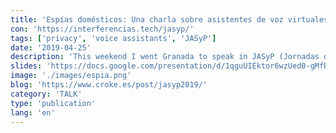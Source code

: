 ```yaml
---
title: 'Espías domésticos: Una charla sobre asistentes de voz virtuales'
con: 'https://interferencias.tech/jasyp/'
tags: ['privacy', 'voice assistants', 'JASyP']
date: '2019-04-25'
description: 'This weekend I went Granada to speak in JASyP (Jornadas de Anonimato, Seguridad y Privacidad) about Virtual Voice Assistants. If you are near Granada or yo are curious about security and privacy, I recommend you to contact with the organization behind this event, @inter_ferencias.'
slides: 'https://docs.google.com/presentation/d/1qguUIEktor6wzUed0-gMfRtfOTAUK1QzwtI2StDeZQU/edit?usp=sharing'
image: './images/espia.png'
blog: 'https://www.croke.es/post/jasyp2019/'
category: 'TALK'
type: 'publication'
lang: 'en'
---
```

